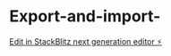 # Export-and-import-

[Edit in StackBlitz next generation editor ⚡️](https://stackblitz.com/~/github.com/Vfxchu/Export-and-import-)